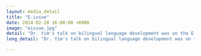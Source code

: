 ```yaml
---
layout: media_detail
title: "E-issue"
date: 2024-02-20 16:00:00 +0900
image: "eissue.jpg"
detail: "Dr. Yim's talk on bilingual language development was on the E-issue." 
long_detail: "Dr. Yim's talk on bilingual language development was on the E-issue. You can watch her interview on Youtube. [online] Available https://youtu.be/QJ_s3jTJOVA?si=llKXGSG1I1rJyztQ"

---
```



